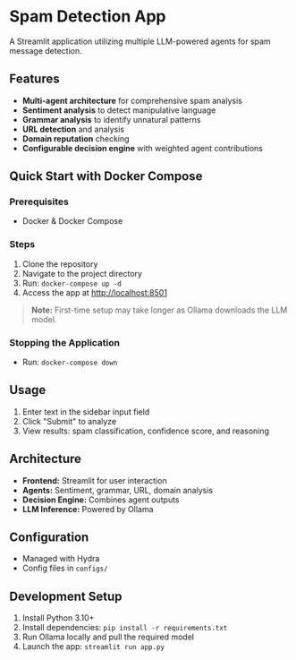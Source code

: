 # Spam Detection App

A Streamlit application utilizing multiple LLM-powered agents for spam message detection.

## Features

- **Multi-agent architecture** for comprehensive spam analysis
- **Sentiment analysis** to detect manipulative language
- **Grammar analysis** to identify unnatural patterns
- **URL detection** and analysis
- **Domain reputation** checking
- **Configurable decision engine** with weighted agent contributions

## Quick Start with Docker Compose

### Prerequisites

- Docker & Docker Compose

### Steps

1. Clone the repository
2. Navigate to the project directory
3. Run: `docker-compose up -d`
4. Access the app at [http://localhost:8501](http://localhost:8501)

> **Note:** First-time setup may take longer as Ollama downloads the LLM model.

### Stopping the Application

- Run: `docker-compose down`

## Usage

1. Enter text in the sidebar input field
2. Click "Submit" to analyze
3. View results: spam classification, confidence score, and reasoning

## Architecture

- **Frontend:** Streamlit for user interaction
- **Agents:** Sentiment, grammar, URL, domain analysis
- **Decision Engine:** Combines agent outputs
- **LLM Inference:** Powered by Ollama

## Configuration

- Managed with Hydra
- Config files in `configs/`

## Development Setup

1. Install Python 3.10+
2. Install dependencies: `pip install -r requirements.txt`
3. Run Ollama locally and pull the required model
4. Launch the app: `streamlit run app.py`
